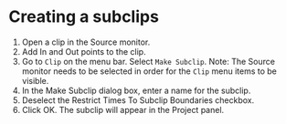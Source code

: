 # Creating a subclips

1. Open a clip in the Source monitor. 
2. Add In and Out points to the clip.
3. Go to `Clip` on the menu bar. Select `Make Subclip`. Note: The Source monitor needs to be selected in order for the `Clip` menu items to be visible. 
4. In the Make Subclip dialog box, enter a name for the subclip. 
5. Deselect the Restrict Times To Subclip Boundaries checkbox.
6. Click OK. The subclip will appear in the Project panel.
